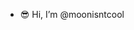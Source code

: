 - 😎 Hi, I’m @moonisntcool

<!---
moonisntcool/moonisntcool is a ✨ special ✨ repository because its `README.md` (this file) appears on your GitHub profile.
You can click the Preview link to take a look at your changes.
--->
